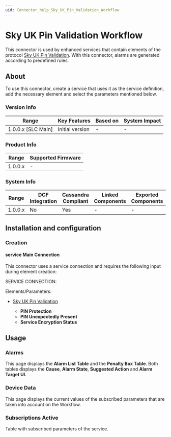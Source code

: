```yaml
---
uid: Connector_help_Sky_UK_Pin_Validation_Workflow
---
```


# Sky UK Pin Validation Workflow

This connector is used by enhanced services that contain elements of the protocol [Sky UK Pin Validation](xref:Connector_help_Sky_UK_Pin_Validation). With this connector, alarms are generated according to predefined rules.

## About

To use this connector, create a service that uses it as the service definition, add the necessary element and select the parameters mentioned below.

### Version Info

| Range                | Key Features     | Based on     | System Impact     |
|----------------------|------------------|--------------|-------------------|
| 1.0.0.x [SLC Main]   | Initial version  | -            | -                 |

### Product Info

| Range     | Supported Firmware     |
|-----------|------------------------|
| 1.0.0.x   | -                      |

### System Info

| Range     | DCF Integration     | Cassandra Compliant     | Linked Components     | Exported Components     |
|-----------|---------------------|-------------------------|-----------------------|-------------------------|
| 1.0.0.x   | No                  | Yes                     | -                     | -                       |

## Installation and configuration

### Creation

#### service Main Connection

This connector uses a service connection and requires the following input during element creation:

SERVICE CONNECTION:

Elements/Parameters:

- [Sky UK Pin Validation](xref:Connector_help_Sky_UK_Pin_Validation)

  - **PIN Protection**
  - **PIN Unexpectedly Present**
  - **Service Encryption Status**

## Usage

### Alarms

This page displays the **Alarm List Table** and the **Penalty Box Table**. Both tables displays the **Cause**, **Alarm State**, **Suggested Action** and **Alarm Target UI.**

### Device Data

This page displays the current values of the subscribed parameters that are taken into account on the Workflow.

### Subscriptions Active

Table with subscribed parameters of the service.
